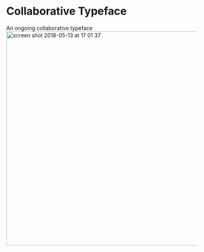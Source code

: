 # Collaborative Typeface
An ongoing collaborative typeface 
<img width="563" alt="screen shot 2018-05-13 at 17 01 37" src="https://user-images.githubusercontent.com/39183300/39968598-f3ad7696-56cf-11e8-808e-2860a6f3b5aa.png">
